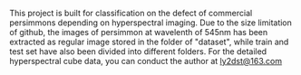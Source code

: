 This project is built for classification on the defect of commercial persimmons depending on hyperspectral imaging.
Due to the size limitation of github, the images of persimmon at wavelenth of 545nm has been extracted as regular image stored in the folder of "dataset", while train and test set have also been divided into different folders.
For the detailed hyperspectral cube data, you can conduct the author at ly2dst@163.com
